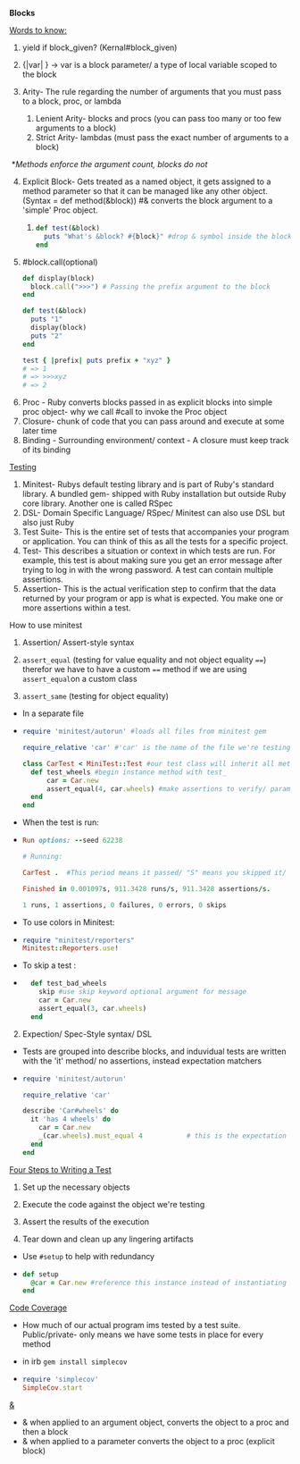 **Blocks** 

<u>Words to know:</u>

1) yield if block_given?  (Kernal#block_given)

2) {|var| } -> var is a block parameter/ a type of local variable scoped to the block
3) Arity- The rule regarding the number of arguments that you must pass to a block, proc, or lambda
   1) Lenient Arity- blocks and procs (you can pass too many or too few arguments to a block)
   2) Strict Arity- lambdas (must pass the exact number of arguments to a block)

​		**Methods enforce the argument count, blocks do not* 

4. Explicit Block- Gets treated as a named object, it gets assigned to a method parameter so that it can be managed like any other object. (Syntax = def method(&block)) #& converts the block argument to a 'simple' Proc object. 

   1. ```ruby 
      def test(&block)
        puts "What's &block? #{block}" #drop & symbol inside the block 
      end
      ```

      

5) #block.call(optional)

   ```ruby 
   def display(block)
     block.call(">>>") # Passing the prefix argument to the block
   end
   
   def test(&block)
     puts "1"
     display(block)
     puts "2"
   end
   
   test { |prefix| puts prefix + "xyz" }
   # => 1
   # => >>>xyz
   # => 2
   ```

6. Proc - Ruby converts blocks passed in as explicit blocks into simple proc object- why we call #call to invoke the Proc object 
7. Closure- chunk of code that you can pass around and execute at some later time 
8. Binding - Surrounding environment/ context - A closure must keep track of its binding   



<u>Testing</u> 

1. Minitest- Rubys default testing library and is part of Ruby's standard library. A bundled gem- shipped with Ruby installation but outside Ruby core library. Another one is called RSpec
2. DSL- Domain Specific Language/ RSpec/ Minitest can also use DSL but also just Ruby 
3. Test Suite- This is the entire set of tests that accompanies your program or application.  You can think of this as all the tests for a specific project. 
4. Test- This describes a situation or context in which tests are run. For example, this test is about making sure you get an error message after trying to log in with the wrong password.  A test can contain multiple assertions. 
5. Assertion- This is the actual verification step to confirm that the data returned by your program or app is what is expected.  You make one or more assertions within a test. 

How to use minitest



1. Assertion/ Assert-style syntax

2. `assert_equal` (testing for value equality and not object equality `==`) therefor we have to have a custom `==` method if we are using `assert_equal`on a custom class

3. `assert_same` (testing for object equality)

   

- In a separate file 

- ```ruby
  require 'minitest/autorun' #loads all files from minitest gem
  
  require_relative 'car' #'car' is the name of the file we're testing 
  
  class CarTest < MiniTest::Test #our test class will inherit all methods from superclass
    def test_wheels #begin instance method with test_
    	car = Car.new 
    	assert_equal(4, car.wheels) #make assertions to verify/ parameters - (expected value, actual value) 
    end
  end
  ```

- When the test is run: 

- ```ruby 
  Run options: --seed 62238
  
  # Running:
  
  CarTest .  #This period means it passed/ "S" means you skipped it/ "F" means failure 
  
  Finished in 0.001097s, 911.3428 runs/s, 911.3428 assertions/s.
  
  1 runs, 1 assertions, 0 failures, 0 errors, 0 skips
  
  ```

- To use colors in Minitest:

- ```ruby 
  require "minitest/reporters"
  Minitest::Reporters.use!
  ```

- To skip a test :

- ```ruby 
    def test_bad_wheels
      skip #use skip keyword optional argument for message
      car = Car.new
      assert_equal(3, car.wheels)
    end
  ```



2. Expection/ Spec-Style syntax/ DSL



- Tests are grouped into describe blocks, and induvidual tests are written with the 'it' method/ no assertions, instead expectation matchers 



- ```ruby 
  require 'minitest/autorun'
  
  require_relative 'car'
  
  describe 'Car#wheels' do
    it 'has 4 wheels' do
      car = Car.new
      _(car.wheels).must_equal 4           # this is the expectation
    end
  end
  ```



<u>Four Steps to Writing a Test</u>



1) Set up the necessary objects

2) Execute the code against the object we're testing

3) Assert the results of the execution

4) Tear down and clean up any lingering artifacts

   

- Use `#setup` to help with redundancy 

- ```ruby 
  def setup 
    @car = Car.new #reference this instance instead of instantiating in every test
  end 
  ```



<u>Code Coverage</u> 



- How much of our actual program ims tested by a test suite. Public/private- only means we have some tests in place for every method 

- in irb `gem install simplecov` 

- ```ruby 
  require 'simplecov'
  SimpleCov.start
  ```




<u>&</u>

- & when applied to an argument object, converts the object to a proc and then a block
- & when applied to a parameter converts the object to a proc (explicit block)
